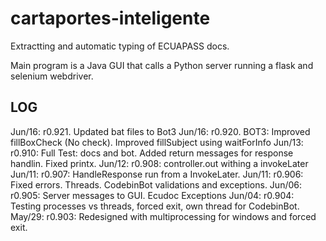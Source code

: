 # cartaportes-inteligente
Extractting and automatic typing of ECUAPASS docs.

Main program is a Java GUI that calls a Python server running a flask and selenium webdriver.

## LOG
Jun/16: r0.921. Updated bat files to Bot3
Jun/16: r0.920. BOT3: Improved fillBoxCheck (No check). Improved fillSubject using waitForInfo
Jun/13: r0.910: Full Test: docs and bot. Added return messages for response handlin. Fixed printx.
Jun/12: r0.908: controller.out withing a invokeLater
Jun/11: r0.907: HandleResponse run from a InvokeLater.
Jun/11: r0.906: Fixed errors. Threads. CodebinBot validations and exceptions.
Jun/06: r0.905: Server messages to GUI. Ecudoc Exceptions 
Jun/04: r0.904: Testing processes vs threads, forced exit, own thread for CodebinBot.
May/29: r0.903: Redesigned with multiprocessing for windows and forced exit.

